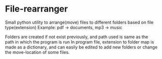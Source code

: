 # File-rearranger
 Small python utility to arrange(move) files to different folders based on file type(extension)
 Example: pdf -> documents, mp3 -> music
 
 Folders are created if not exist previously, and path used is same as the path in which the program is run
 In program file, extension to folder map is made as a dictionary, and can easily be edited to add new folders or change the move-location of some files.

